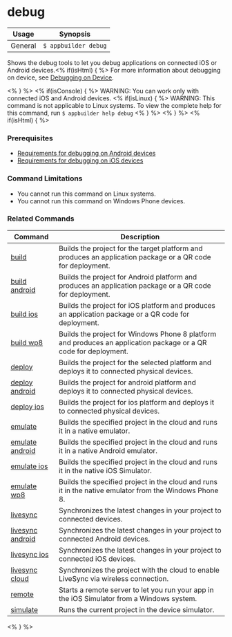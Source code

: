 debug
==========

Usage | Synopsis
------|-------
General | `$ appbuilder debug`

Shows the debug tools to let you debug applications on connected iOS or Android devices.<% if(isHtml) { %> For more information about debugging on device, see [Debugging on Device](http://docs.telerik.com/platform/appbuilder/debugging-your-code/debugging-on-device/debugging-on-device).

<% } %> 
<% if(isConsole) { %>
WARNING: You can work only with connected iOS and Android devices.
<% if(isLinux) { %>
WARNING: This command is not applicable to Linux systems. To view the complete help for this command, run `$ appbuilder help debug`
<% } %> 
<% } %> 
<% if(isHtml) { %>
### Prerequisites

* [Requirements for debugging on Android devices](http://docs.telerik.com/platform/appbuilder/debugging-your-code/debugging-on-device/prerequisites-for-debugging#android-requirements)
* [Requirements for debugging on iOS devices](http://docs.telerik.com/platform/appbuilder/debugging-your-code/debugging-on-device/prerequisites-for-debugging#ios-requirements)

### Command Limitations

* You cannot run this command on Linux systems.
* You cannot run this command on Windows Phone devices.

### Related Commands

Command | Description
----------|----------
[build](build.html) | Builds the project for the target platform and produces an application package or a QR code for deployment.
[build android](build-android.html) | Builds the project for Android platform and produces an application package or a QR code for deployment.
[build ios](build-ios.html) | Builds the project for iOS platform and produces an application package or a QR code for deployment.
[build wp8](build-wp8.html) | Builds the project for Windows Phone 8 platform and produces an application package or a QR code for deployment.
[deploy](deploy.html) | Builds the project for the selected platform and deploys it to connected physical devices.
[deploy android](deploy-android.html) | Builds the project for android platform and deploys it to connected physical devices.
[deploy ios](deploy-ios.html) | Builds the project for ios platform and deploys it to connected physical devices.
[emulate](emulate.html) | Builds the specified project in the cloud and runs it in a native emulator.
[emulate android](emulate-android.html) | Builds the specified project in the cloud and runs it in a native Android emulator.
[emulate ios](emulate-ios.html) | Builds the specified project in the cloud and runs it in the native iOS Simulator.
[emulate wp8](emulate-wp8.html) | Builds the specified project in the cloud and runs it in the native emulator from the Windows Phone 8.
[livesync](livesync.html) | Synchronizes the latest changes in your project to connected devices.
[livesync android](livesync-android.html) | Synchronizes the latest changes in your project to connected Android devices.
[livesync ios](livesync-ios.html) | Synchronizes the latest changes in your project to connected iOS devices.
[livesync cloud](livesync-cloud.html) | Synchronizes the project with the cloud to enable LiveSync via wireless connection.
[remote](remote.html) | Starts a remote server to let you run your app in the iOS Simulator from a Windows system.
[simulate](simulate.html) | Runs the current project in the device simulator.
<% } %>
